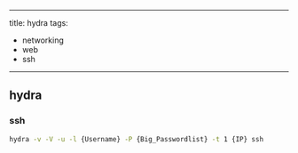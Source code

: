 ______________________________________________________________________

title: hydra
tags:

- networking
- web
- ssh

______________________________________________________________________

## hydra

### ssh

```sh
hydra -v -V -u -l {Username} -P {Big_Passwordlist} -t 1 {IP} ssh
```
